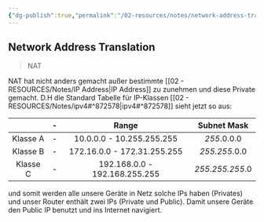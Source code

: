 ```yaml
---
{"dg-publish":true,"permalink":"/02-resources/notes/network-address-translation/","tags":["netzwerk/nat","prüfungsrelevant"],"noteIcon":"","updated":"2024-06-10T02:02:17.000+02:00"}
---
```


## Network Address Translation 
>NAT

NAT hat nicht anders gemacht außer bestimmte [[02 - RESOURCES/Notes/IP Address\|IP Address]] zu zunehmen und diese Private gemacht.
D.H die Standard Tabelle für IP-Klassen [[02 - RESOURCES/Notes/ipv4#^872578\|ipv4#^872578]] sieht jetzt so aus:

|          | -   | Range |  Subnet Mask   | 
| :-------:| --- | :---: | :---: |
| Klasse A | -   | 10.0.0.0 - 10.255.255.255 | *255*.0.0.0     |
| Klasse B | -   | 172.16.0.0 - 172.31.255.255 | *255.255*.0.0     |
| Klasse C | -   | 192.168.0.0 - 192.168.255.255 | *255.255.255*.0     |

und somit werden alle unsere Geräte in Netz solche IPs haben (Privates) und unser Router enthält zwei IPs (Private und Public). Damit unsere Geräte den Public IP benutzt und ins Internet navigiert.
